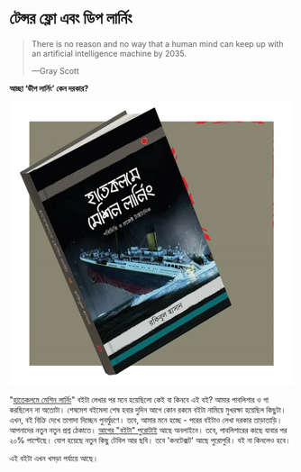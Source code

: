 # টেন্সর ফ্লো এবং ডিপ লার্নিং

> There is no reason and no way that a human mind can keep up with an artificial intelligence machine by 2035.
>
> —Gray Scott

**আচ্ছা ‘ডীপ লার্নিং’ কেন দরকার?**

![](.gitbook/assets/28336324_787490114793666_4295579825592063759_o%20%281%29.jpg)

"[হাতেকলমে মেশিন লার্নিং](https://www.rokomari.com/book/160337/)" বইটা লেখার পর মনে হয়েছিলো কেই বা কিনবে এই বই? আমার পাবলিশার ও গা করছিলেন না অতোটা। শেষমেশ বইমেলা শেষ হবার দুদিন আগে কোন রকমে বইটা নামিয়ে মুখরক্ষা হয়েছিল কিছুটা। এখন, বই বিক্রি দেখে তাগাদা দিচ্ছেন পুনর্মুদ্রণে। তবে, আমার মনে হচ্ছে - পরের বইটাও লেখা দরকার তাড়াতাড়ি। আপনাদের নতুন নতুন প্রশ্ন ঠেকাতে। [আগের "বইটা" পুরোটাই](https://github.com/raqueeb/deep-learning/tree/00c5ded7ca0f949f16f5bbc971b6a04d9c04f205/raqueeb.gitbooks.io/mlbook-titanic/README.md)  আছে অনলাইনে। তবে, পাবলিশারের কাছে যাবার পর ২০% পাল্টেছে। যোগ হয়েছে নতুন কিছু টেবিল আর ছবি। তবে 'কনটেক্সট' আছে পুরোপুরি। বই না কিনলেও হবে।

এই বইটা এখন খসড়া পর্যায়ে আছে।

